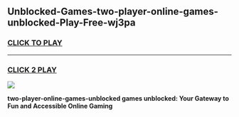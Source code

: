 
## Unblocked-Games-two-player-online-games-unblocked-Play-Free-wj3pa
<h3>
<a href="https://premium76.site?title=two-player-online-games-unblocked&ref=10A">CLICK TO PLAY</a></h3>
<hr>

<h3>
<a href="https://premium76.site?title=two-player-online-games-unblocked&ref=10A">CLICK 2 PLAY</a>
  
</h3>

<a href="https://premium76.site?title=two-player-online-games-unblocked&ref=10A"><img src="https://clearcache.store/games.png"></a>


**two-player-online-games-unblocked games unblocked: Your Gateway to Fun and Accessible Online Gaming**

